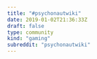 ```yaml
---
title: "#psychonautwiki"
date: 2019-01-02T21:36:33Z
draft: false
type: community
kind: "gaming"
subreddit: "psychonautwiki"
---
```

